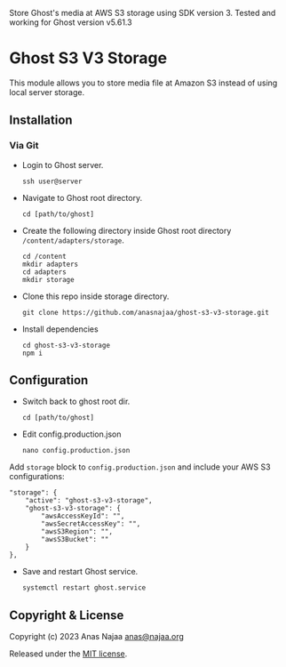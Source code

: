 Store Ghost's media at AWS S3 storage using SDK version 3.
Tested and working for Ghost version v5.61.3

# Ghost S3 V3 Storage

This module allows you to store media file at Amazon S3 instead of using local server storage.

## Installation

### Via Git

-   Login to Ghost server.

    ```
    ssh user@server
    ```

-   Navigate to Ghost root directory.

    ```
    cd [path/to/ghost]
    ```

-   Create the following directory inside Ghost root directory `/content/adapters/storage`.

    ```
    cd /content
    mkdir adapters
    cd adapters
    mkdir storage
    ```

-   Clone this repo inside storage directory.

    ```
    git clone https://github.com/anasnajaa/ghost-s3-v3-storage.git
    ```

-   Install dependencies

    ```
    cd ghost-s3-v3-storage
    npm i
    ```

## Configuration

-   Switch back to ghost root dir.

    ```
    cd [path/to/ghost]
    ```

-   Edit config.production.json

    ```
    nano config.production.json
    ```

Add `storage` block to `config.production.json` and include your AWS S3 configurations:

    "storage": {
        "active": "ghost-s3-v3-storage",
        "ghost-s3-v3-storage": {
            "awsAccessKeyId": "",
            "awsSecretAccessKey": "",
            "awsS3Region": "",
            "awsS3Bucket": ""
        }
    },

-   Save and restart Ghost service.

    ```
    systemctl restart ghost.service
    ```

## Copyright & License

Copyright (c) 2023 Anas Najaa <anas@najaa.org>

Released under the [MIT license](https://github.com/anasnajaa/ghost-s3-v3-storage/blob/master/LICENSE).
